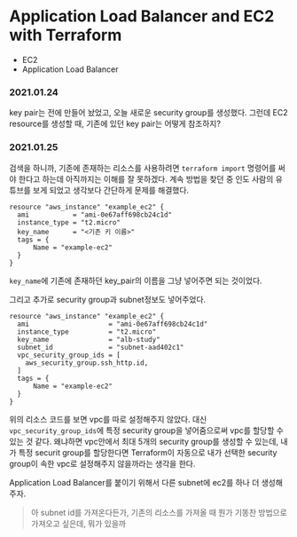 # Application Load Balancer and EC2 with Terraform

- EC2
- Application Load Balancer

### 2021.01.24
key pair는 전에 만들어 놨었고, 오늘 새로운 security group를 생성했다. 그런데 EC2 resource를 생성할 때, 기존에 있던 key pair는 어떻게 참조하지?

### 2021.01.25
검색을 하니까, 기존에 존재하는 리소스를 사용하려면 `terraform import` 명령어를 써야 한다고 하는데 아직까지는 이해를 잘 못하겠다. 계속 방법을 찾던 중 인도 사람의 유튜브를 보게 되었고 생각보다 간단하게 문제를 해결했다. 

~~~
resource "aws_instance" "example_ec2" {
  ami           = "ami-0e67aff698cb24c1d"
  instance_type = "t2.micro"
  key_name      = "<기존 키 이름>"
  tags = {
	  Name = "example-ec2"
  }
}
~~~

`key_name`에 기존에 존재하던 key_pair의 이름을 그냥 넣어주면 되는 것이었다. 

그리고 추가로 security group과 subnet정보도 넣어주었다.
~~~
resource "aws_instance" "example_ec2" {
  ami                    = "ami-0e67aff698cb24c1d"
  instance_type          = "t2.micro"
  key_name               = "alb-study"
  subnet_id              = "subnet-aad402c1"
  vpc_security_group_ids = [
    aws_security_group.ssh_http.id,
  ]
  tags = {
	  Name = "example-ec2"
  }
}
~~~
위의 리소스 코드를 보면 vpc를 따로 설정해주지 않았다. 대신 `vpc_security_group_ids`에 특정 security group을 넣어줌으로써 vpc를 할당할 수 있는 것 같다. 왜냐하면 vpc안에서 최대 5개의 security group를 생성할 수 있는데, 내가 특정 securit group를 할당한다면 Terraform이 자동으로 내가 선택한 security group이 속한 vpc로 설정해주지 않을까라는 생각을 한다. 

Application Load Balancer를 붙이기 위해서 다른 subnet에 ec2를 하나 더 생성해주자.

> 아 subnet id를 가져온다든가, 기존의 리소스를 가져올 때 뭔가 기똥찬 방법으로 가져오고 싶은데, 뭐가 있을까

